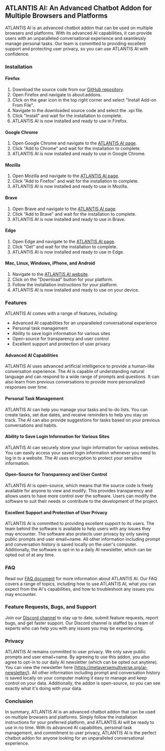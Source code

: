 ## ATLANTIS AI: An Advanced Chatbot Addon for Multiple Browsers and Platforms

ATLANTIS AI is an advanced chatbot addon that can be used on multiple browsers and platforms. With its advanced AI capabilities, it can provide users with an unparalleled conversational experience and seamlessly manage personal tasks. Our team is committed to providing excellent support and protecting user privacy, so you can use ATLANTIS AI with confidence.

### Installation

#### Firefox

1. Download the source code from our [GitHub repository](https://github.com/mymmc/atlantis-ai).
2. Open Firefox and navigate to about:addons.
3. Click on the gear icon in the top right corner and select "Install Add-on From File".
4. Navigate to the downloaded source code and select the .xpi file.
5. Click "Install" and wait for the installation to complete.
6. ATLANTIS AI is now installed and ready to use in Firefox.

#### Google Chrome

1. Open Google Chrome and navigate to the [ATLANTIS AI page](https://chrome.google.com/webstore/detail/atlantis-ai/iaegjbnncpffphncofjdfkflcklkhgla).
2. Click "Add to Chrome" and wait for the installation to complete.
3. ATLANTIS AI is now installed and ready to use in Google Chrome.

#### Mozilla

1. Open Mozilla and navigate to the [ATLANTIS AI page](https://addons.mozilla.org/en-US/firefox/addon/atlantis-ai/).
2. Click "Add to Firefox" and wait for the installation to complete.
3. ATLANTIS AI is now installed and ready to use in Mozilla.

#### Brave

1. Open Brave and navigate to the [ATLANTIS AI page](https://chrome.google.com/webstore/detail/atlantis-ai/iaegjbnncpffphncofjdfkflcklkhgla).
2. Click "Add to Brave" and wait for the installation to complete.
3. ATLANTIS AI is now installed and ready to use in Brave.

#### Edge

1. Open Edge and navigate to the [ATLANTIS AI page](https://microsoftedge.microsoft.com/addons/detail/atlantis-ai/ekjgkckhjgjekfjgfnhblfemjchjohbn).
2. Click "Get" and wait for the installation to complete.
3. ATLANTIS AI is now installed and ready to use in Edge.

#### Mac, Linux, Windows, iPhone, and Android

1. Navigate to the [ATLANTIS AI website](https://metaversemultiverse.org/atlantis-ai/).
2. Click on the "Download" button for your platform.
3. Follow the installation instructions for your platform.
4. ATLANTIS AI is now installed and ready to use on your device.

### Features

ATLANTIS AI comes with a range of features, including:

- Advanced AI capabilities for an unparalleled conversational experience
- Personal task management
- Ability to save login information for various sites
- Open-source for transparency and user control
- Excellent support and protection of user privacy

#### Advanced AI Capabilities

ATLANTIS AI uses advanced artificial intelligence to provide a human-like conversation experience. The AI is capable of understanding natural language and can respond to a wide range of prompts and questions. It can also learn from previous conversations to provide more personalized responses over time.

#### Personal Task Management

ATLANTIS AI can help you manage your tasks and to-do lists. You can create tasks, set due dates, and receive reminders to help you stay on track. The AI can also provide suggestions for tasks based on your previous conversations and habits.

#### Ability to Save Login Information for Various Sites

ATLANTIS AI can securely store your login information for various websites. You can easily access your saved login information whenever you need to log in to a website. The AI uses encryption to protect your sensitive information.

#### Open-Source for Transparency and User Control

ATLANTIS AI is open-source, which means that the source code is freely available for anyone to view and modify. This provides transparency and allows users to have more control over the software. Users can modify the software to suit their needs or contribute to the development of the project.

#### Excellent Support and Protection of User Privacy

ATLANTIS AI is committed to providing excellent support to its users. The team behind the software is available to help users with any issues they may encounter. The software also protects user privacy by only saving public prompts and user email+name. All other information including prompt and conversation history is saved locally on the user's computer. Additionally, the software is opt-in to a daily AI newsletter, which can be opted out of at any time.

### FAQ

Read our [FAQ document](https://metaversemultiverse.org/atlantis-ai-faq/) for more information about ATLANTIS AI. Our FAQ covers a range of topics, including how to use ATLANTIS AI, what you can expect from the AI's capabilities, and how to troubleshoot any issues you may encounter.

### Feature Requests, Bugs, and Support

Join our [Discord channel](https://discord.gg/atlantis-ai) to stay up to date, submit feature requests, report bugs, and get faster support. Our Discord channel is staffed by a team of experts who can help you with any issues you may be experiencing.

### Privacy

ATLANTIS AI remains committed to user privacy. We only save public prompts and user email+name. By agreeing to use this addon, you also agree to opt-in to our daily AI newsletter (which can be opted out anytime). You can view the newsletter here (https://metaversemultiverse.org/ai-newsletter/). All other information including prompt and conversation history is saved locally on your computer making it easy to manage and keep control on your data. Additionally, the addon is open-source, so you can see exactly what it's doing with your data.

### Conclusion

In summary, ATLANTIS AI is an advanced chatbot addon that can be used on multiple browsers and platforms. Simply follow the installation instructions for your preferred platform, and ATLANTIS AI will be ready to use in no time. With its advanced AI capabilities, personal task management, and commitment to user privacy, ATLANTIS AI is the perfect chatbot addon for anyone looking for an unparalleled conversational experience.
